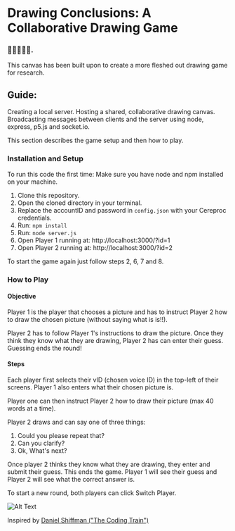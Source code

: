 # Drawing Conclusions: A Collaborative Drawing Game
### 👩‍🎨🎨👨‍🎨.

This canvas has been built upon to create a more fleshed out drawing game for research.

## Guide:

Creating a local server. Hosting a shared, collaborative drawing canvas.
Broadcasting messages between clients and the server using node, express, p5.js and socket.io.

This section describes the game setup and then how to play.

### Installation and Setup

To run this code the first time:
Make sure you have node and npm installed on your machine.

1. Clone this repository.
2. Open the cloned directory in your terminal.
3. Replace the accountID and password in `config.json` with your Cereproc credentials.
4. Run: ```npm install```
5. Run: ```node server.js```
6. Open Player 1 running at: http://localhost:3000/?id=1
7. Open Player 2 running at: http://localhost:3000/?id=2

To start the game again just follow steps 2, 6, 7 and 8.

### How to Play

#### Objective

Player 1 is the player that chooses a picture and has to instruct Player 2 how to draw the chosen picture (without saying what is is!!).

Player 2 has to follow Player 1's instructions to draw the picture. Once they think they know what they are drawing, Player 2 has can enter their guess. Guessing ends the round!

#### Steps

Each player first selects their vID (chosen voice ID) in the top-left of their screens. Player 1 also enters what their chosen picture is.

Player one can then instruct Player 2 how to draw their picture (max 40 words at a time).

Player 2 draws and can say one of three things:

1. Could you please repeat that?
2. Can you clarify?
3. Ok, What's next?

Once player 2 thinks they know what they are drawing, they enter and submit their guess. This ends the game. Player 1 will see their guess and Player 2 will see what the correct answer is.

To start a new round, both players can click Switch Player.

![Alt Text](./demo/demo.gif)

Inspired by [Daniel Shiffman ("The Coding Train")](https://www.youtube.com/watch?v=bjULmG8fqc8 "The Coding Train")
